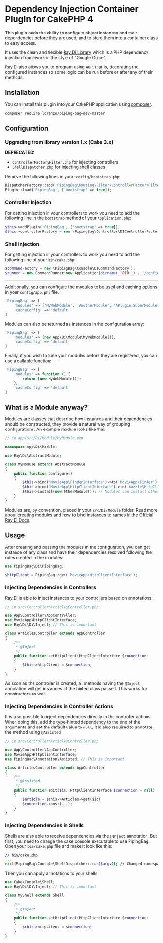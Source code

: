 # Dependency Injection Container Plugin for CakePHP 4

This plugin adds the ability to configure object instances and their dependencies before they are used,
and to store them into a container class to easy access.

It uses the clean and flexible [Ray.Di Library](https://github.com/ray-di/Ray.Di) which is a PHP dependency
injection framework in the style of "Google Guice".

Ray.Di also allows you to program using `AOP`, that is, decorating the configured instances so some logic
can be run before or after any of their methods.

## Installation

You can install this plugin into your CakePHP application using
[composer](http://getcomposer.org).

```bash
composer require lorenzo/piping-bag=dev-master
```

## Configuration

### Upgrading from library version 1.x (Cake 3.x)

**DEPRECATED:**
- `ControllerFactoryFilter.php` for injecting controllers
- `ShellDispatcher.php` for injecting shell classes

Remove the following lines in your:
`config/bootstrap.php`:

```php
DispatcherFactory::add('PipingBag\Routing\Filter\ControllerFactoryFilter');
Plugin::load('PipingBag', ['bootstrap' => true]);
```

### Controller Injection

For getting injection in your controllers to work you need to add the following line in the `bootstrap` method
of your `Application.php`:

```php
$this->addPlugin('PipingBag', ['bootstrap' => true]);
$this->controllerFactory = new \PipingBag\Controller\DIControllerFactory();
```

### Shell Injection

For getting injection in your controllers to work you need to add the following line of your `bin/cake.php`:

```php
$commandFactory = new \PipingBag\Console\DICommandFactory();
$runner = new CommandRunner(new Application(dirname(__DIR__) . '/config'), 'cake', $commandFactory);
```

___

Additionally, you can configure the modules to be used and caching options in your `config/app.php` file.

```php
'PipingBag' => [
    'modules' => ['MyWebModule', 'AnotherModule', 'APlugin.SuperModule'],
    'cacheConfig' => 'default'
]
```

Modules can also be returned as instances in the configuration array:

```php
'PipingBag' => [
    'modules' => [new App\Di\Module\MyWebModule()],
    'cacheConfig' => 'default'
]
```

Finally, if you wish to tune your modules before they are registered, you can use a callable function:

```php
'PipingBag' => [
    'modules' => function () {
        return [new MyWebModule()];
    },
    'cacheConfig' => 'default'
]
```

## What is a Module anyway?

Modules are classes that describe how instances and their dependencies should be constructed, they provide a
natural way of grouping configurations. An example module looks like this:

```php
// in app/src/Di/Module/MyModule.php

namespace App\Di\Module;

use Ray\Di\AbstractModule;

class MyModule extends AbstractModule
{
    public function configure()
    {
        $this->bind('MovieApp\FinderInterface')->to('MovieApp\Finder');
        $this->bind('MovieApp\HttpClientInterface')->to('Guzzle\HttpClient');
        $this->install(new OtherModule()); // Modules can install other modules
    }
}
```

Modules are, by convention, placed in your `src/Di/Module` folder. Read more about creating modules and
how to bind instances to names in the [Official Ray.Di Docs](https://github.com/ray-di/Ray.Di#getting-started).

## Usage

After creating and passing the modules in the configuration, you can get instance of any class and have their dependencies
resolved following the rules created in the modules:

```php
use PipingBag\Di\PipingBag;

$httpClient = PipingBag::get('MovieApp\HttpClientInterface');
```

### Injecting Dependencies in Controllers

Ray.Di is able to inject instances to your controllers based on annotations:

```php
// in src/Controller/ArticlesController.php

use App\Controller\AppController;
use MovieApp\HttpClientInterface;
use Ray\Di\Di\Inject; // This is important

class ArticlesController extends AppController
{
    /**
     * @Inject
     */
    public function setHttpClient(HttpClientInterface $connection)
    {
        $this->httpClient = $connection;
    }
}
```

As soon as the controller is created, all methods having the `@Inject` annotation will get
instances of the hinted class passed. This works for constructors as well.

### Injecting Dependencies in Controller Actions

It is also possible to inject dependencies directly in the controller actions. When doing this,
add the type-hinted dependency to the end of the arguments and set the default value to `null`,
it is also required to annotate the method using `@Assisted`

```php
// in src/Controller/ArticlesController.php

use App\Controller\AppController;
use MovieApp\HttpClientInterface;
use PipingBag\Annotation\Assisted; // This is important

class ArticlesController extends AppController
{
    /**
     * @Assisted
     */
    public function edit($id, HttpClientInterface $connection = null)
    {
        $article = $this->Articles->get($id)
        $connection->post(...);
    }
}
```

### Injecting Dependencies in Shells

Shells are also able to receive dependencies via the `@Inject` annotation. But first, you need
to change the cake console executable to use PipingBag. Open your `bin/cake.php` file and make
it look like this:

```bash
// bin/cake.php
...
exit(PipingBag\Console\ShellDispatcher::run($argv)); // Changed namespace of ShellDispatcher
```

Then you can apply annotations to your shells:

```php
use Cake\Console\Shell;
use Ray\Di\Di\Inject; // This is important

class MyShell extends Shell
{
    /**
     * @Inject
     */
    public function setHttpClient(HttpClientInterface $connection)
    {
        $this->httpClient = $connection;
    }
}
```
